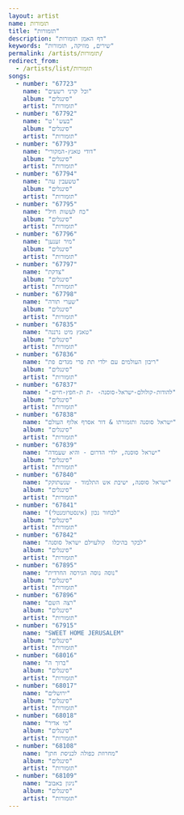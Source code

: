 ```yaml
---
layout: artist
name: תזמורות
title: "תזמורות"
description: "דף האמן תזמורות"
keywords: "שירים, מוזיקה, תזמורות"
permalink: /artists/תזמורות/
redirect_from:
  - /artists/list/תזמורות
songs:
  - number: "67723"
    name: "וכל קרני רשעים"
    album: "סינגלים"
    artist: "תזמורות"
  - number: "67792"
    name: "בעש''ט"
    album: "סינגלים"
    artist: "תזמורות"
  - number: "67793"
    name: "דודי טאנץ-המקורי"
    album: "סינגלים"
    artist: "תזמורות"
  - number: "67794"
    name: "טשעבין עה"
    album: "סינגלים"
    artist: "תזמורות"
  - number: "67795"
    name: "כח לעשות חיל"
    album: "סינגלים"
    artist: "תזמורות"
  - number: "67796"
    name: "מיר זענען"
    album: "סינגלים"
    artist: "תזמורות"
  - number: "67797"
    name: "צדקת"
    album: "סינגלים"
    artist: "תזמורות"
  - number: "67798"
    name: "שערי תורה"
    album: "סינגלים"
    artist: "תזמורות"
  - number: "67835"
    name: "טאנץ מיט נרננה"
    album: "סינגלים"
    artist: "תזמורות"
  - number: "67836"
    name: "ריבון העולמים עם ילדי תת פרי מגדים פת"
    album: "סינגלים"
    artist: "תזמורות"
  - number: "67837"
    name: "-להודות-קולולם-ישראל-סוסנה- -ת ת-חפץ-חיים"
    album: "סינגלים"
    artist: "תזמורות"
  - number: "67838"
    name: "ישראל סוסנה ותזמורתו & דור אסרף אלוף העולם"
    album: "סינגלים"
    artist: "תזמורות"
  - number: "67839"
    name: "ישראל סוסנה, ילדי הדרום - והיא שעמדה"
    album: "סינגלים"
    artist: "תזמורות"
  - number: "67840"
    name: "ישראל סוסנה, ישיבת אש התלמוד - שנשתוקק"
    album: "סינגלים"
    artist: "תזמורות"
  - number: "67841"
    name: "לבחור נכון (אינסטרומנטלי)"
    album: "סינגלים"
    artist: "תזמורות"
  - number: "67842"
    name: "לבקר בהיכלו  קולעוילם ישראל סוסנה"
    album: "סינגלים"
    artist: "תזמורות"
  - number: "67895"
    name: "נוסה נוסה הגירסה החרדית"
    album: "סינגלים"
    artist: "תזמורות"
  - number: "67896"
    name: "רצה השם"
    album: "סינגלים"
    artist: "תזמורות"
  - number: "67915"
    name: "SWEET HOME JERUSALEM"
    album: "סינגלים"
    artist: "תזמורות"
  - number: "68016"
    name: "ברוך ה"
    album: "סינגלים"
    artist: "תזמורות"
  - number: "68017"
    name: "ירושלים"
    album: "סינגלים"
    artist: "תזמורות"
  - number: "68018"
    name: "מי אדיר"
    album: "סינגלים"
    artist: "תזמורות"
  - number: "68108"
    name: "מחרוזת כפולה לכניסת חתן"
    album: "סינגלים"
    artist: "תזמורות"
  - number: "68109"
    name: "ניגון באבוב"
    album: "סינגלים"
    artist: "תזמורות"
---
```

